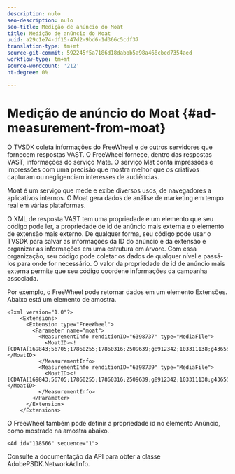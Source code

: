 ```yaml
---
description: nulo
seo-description: nulo
seo-title: Medição de anúncio do Moat
title: Medição de anúncio do Moat
uuid: a29c1e74-df15-47d2-9bd6-1d366c5cdf37
translation-type: tm+mt
source-git-commit: 592245f5a7186d18dabbb5a98a468cbed7354aed
workflow-type: tm+mt
source-wordcount: '212'
ht-degree: 0%

---
```



# Medição de anúncio do Moat {#ad-measurement-from-moat}

O TVSDK coleta informações do FreeWheel e de outros servidores que fornecem respostas VAST. O FreeWheel fornece, dentro das respostas VAST, informações do serviço Mate. O serviço Mat conta impressões e impressões com uma precisão que mostra melhor que os criativos capturam ou negligenciam interesses de audiências.

Moat é um serviço que mede e exibe diversos usos, de navegadores a aplicativos internos. O Moat gera dados de análise de marketing em tempo real em várias plataformas.

O XML de resposta VAST tem uma propriedade e um elemento que seu código pode ler, a propriedade de id de anúncio mais externa e o elemento de extensão mais externo. De qualquer forma, seu código pode usar o TVSDK para salvar as informações da ID do anúncio e da extensão e organizar as informações em uma estrutura em árvore. Com essa organização, seu código pode coletar os dados de qualquer nível e passá-los para onde for necessário. O valor da propriedade de id de anúncio mais externa permite que seu código coordene informações da campanha associada.

Por exemplo, o FreeWheel pode retornar dados em um elemento Extensões. Abaixo está um elemento de amostra.

```
<?xml version="1.0"?> 
    <Extensions> 
      <Extension type="FreeWheel"> 
        <Parameter name="moat"> 
          <MeasurementInfo renditionID="6398737" type="MediaFile"> 
            <MoatID><![CDATA[169843;56705;17860255;17860316;2509639;g8912342;103311138;g436558;530633]]></MoatID> 
          </MeasurementInfo> 
          <MeasurementInfo renditionID="6398739" type="MediaFile"> 
            <MoatID><![CDATA[169843;56705;17860255;17860316;2509639;g8912342;103311138;g436558;530633]]></MoatID> 
          </MeasurementInfo> 
        </Parameter> 
      </Extension> 
    </Extensions> 
```

O FreeWheel também pode definir a propriedade id no elemento Anúncio, como mostrado na amostra abaixo.

```
<Ad id="118566" sequence="1">
```

Consulte a documentação da API para obter a classe AdobePSDK.NetworkAdInfo.
